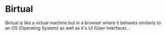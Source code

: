 # Birtual
Birtual is like a virtual machine but in a browser where it behaves similarly to an OS (Operating System) as well as it's UI (User Interface). . 
